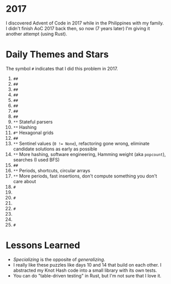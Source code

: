 # 2017

I discovered Advent of Code in 2017 while in the Philippines with my family.
I didn't finish AoC 2017 back then, so now (7 years later) I'm giving it another attempt (using Rust).

# Daily Themes and Stars

The symbol `#` indicates that I did this problem in 2017.

1. `##`
2. `##`
3. `##`
4. `##`
5. `##`
6. `##`
7. `##`
8. `##`
9. `**` Stateful parsers
10. `**` Hashing
11. `#*` Hexagonal grids
12. `##`
13. `**` Sentinel values (`0 != None`), refactoring gone wrong, eliminate candidate solutions as early as possible
14. `**` More hashing, software engineering, Hamming weight (aka `popcount`), searches (I used BFS)
15. `##`
16. `**` Periods, shortcuts, circular arrays
17. `**` More periods, fast insertions, don't compute something you don't care about
18. `# `
19. `  `
20. `# `
21. `  `
22. `# `
23. `  `
24. `  `
25. `# `

# Lessons Learned

* *Specializing* is the opposite of *generalizing*.
* I really like these puzzles like days 10 and 14 that build on each other.
I abstracted my Knot Hash code into a small library with its own tests.
* You can do "table-driven testing" in Rust, but I'm not sure that I love it.